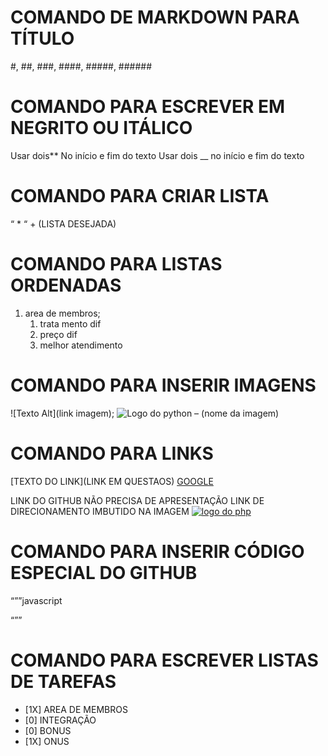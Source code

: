 # COMANDO DE MARKDOWN PARA TÍTULO
#, ##, ###, ####, #####, ######

# COMANDO PARA ESCREVER EM NEGRITO OU ITÁLICO

Usar dois** No início e fim do texto
Usar dois __ no início e fim do texto

# COMANDO PARA CRIAR LISTA
“ * “ + (LISTA DESEJADA)

# COMANDO PARA LISTAS ORDENADAS
1. area de membros;
    1. trata mento dif
    2. preço dif
    3. melhor atendimento 

# COMANDO PARA INSERIR IMAGENS
![Texto Alt](link imagem);
![Logo do python](img/Python-logo-notext.svg.png) – (nome da imagem)

# COMANDO PARA LINKS
[TEXTO DO LINK](LINK EM QUESTAOS)
 [GOOGLE](https://www.google.com/)

LINK DO GITHUB NÃO PRECISA DE APRESENTAÇÃO
LINK DE DIRECIONAMENTO IMBUTIDO NA IMAGEM
[![logo do php](https://logospng.org/download/php/logo-php-1024.png)](https://github.com/tomrzonta)

# COMANDO PARA INSERIR CÓDIGO ESPECIAL DO GITHUB
“””javascript

 “””
# COMANDO PARA ESCREVER LISTAS DE TAREFAS
- [1X] AREA DE MEMBROS
- [0] INTEGRAÇÃO
- [0] BONUS
- [1X] ONUS

